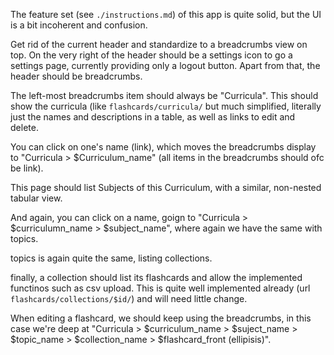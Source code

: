 The feature set (see `./instructions.md`) of this app is quite solid, but the UI is a bit incoherent and confusion.

Get rid of the current header and standardize to a breadcrumbs view on top.
On the very right of the header should be a settings icon to go a settings page, currently providing only a logout button.
Apart from that, the header should be breadcrumbs.

The left-most breadcrumbs item should always be "Curricula".
This should show the curricula (like `flashcards/curricula/` but much simplified, literally just the names and descriptions in a table, as well as links to edit and delete.

You can click on one's name (link), which moves the breadcrumbs display to "Curricula > $Curriculum_name" (all items in the breadcrumbs should ofc be link).

This page should list Subjects of this Curriculum, with a similar, non-nested tabular view.

And again, you can click on a name, goign to "Curricula > $curriculumn_name >  $subject_name", where again we have the same with topics.

topics is again quite the same, listing collections.

finally, a collection should list its flashcards and allow the implemented functinos such as csv upload. This is quite well implemented already (url `flashcards/collections/$id/`) and will need little change.

When editing a flashcard, we should keep using the breadcrumbs, in this case we're deep at
"Curricula > $curriculum_name > $suject_name > $topic_name > $collection_name > $flashcard_front (ellipisis)".